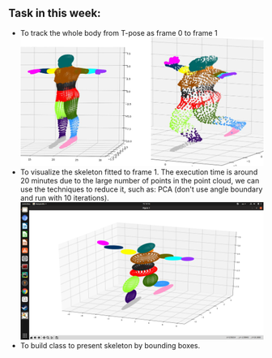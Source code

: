 ## Task in this week:
- To track the whole body from T-pose as frame 0 to frame 1
![segmentation_point cloud from T-pose to frame 1](frame0_1.jpg)
- To visualize the skeleton fitted to frame 1. The execution time is around 20 minutes due to the large number of points in the point cloud, we can use the techniques to reduce it, such as: PCA (don't use angle boundary and run with 10 iterations).
![Bounding boxed of skeleton that tracked to frame 1](20minutes.png)
- To build class to present skeleton by bounding boxes.




